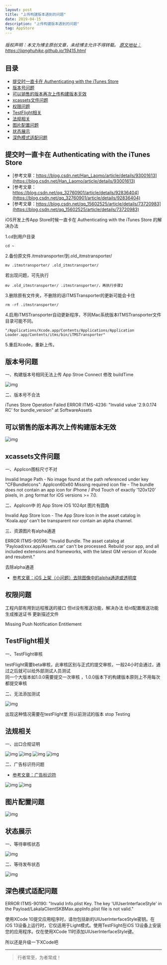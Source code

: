 ```yaml
---
layout: post
title: "上传构建版本遇到的问题"
date: 2019-04-15
description: "上传构建版本遇到的问题"
tag: AppStore
---
```



<h6>
  版权声明：本文为博主原创文章，未经博主允许不得转载。
  <a target="_blank" href="https://jianghuhike.github.io/19415.html">
  原文地址：https://jianghuhike.github.io/19415.html 
  </a>
</h6>



## 目录
- [提交时一直卡在 Authenticating with the iTunes Store](#content1)   
- [版本号问题](#content2)   
- [可以销售的版本再次上传构建版本无效](#content3)   
- [xcassets文件问题](#content4)   
- [权限问题](#content5)  
- [TestFlight相关](#content6)  
- [法规相关](#content7)  
- [图片配置问题](#content8)  
- [状态展示](#content9)  
- [深色模式适配问题](#content10)  






<!-- ************************************************ -->
## <a id="content1"></a>提交时一直卡在 Authenticating with the iTunes Store

- [参考文章：https://blog.csdn.net/Han_Laomo/article/details/93001613](https://blog.csdn.net/Han_Laomo/article/details/93001613)
- [参考文章：https://blog.csdn.net/qq_32760901/article/details/92836404](https://blog.csdn.net/qq_32760901/article/details/92836404)
- [参考文章：https://blog.csdn.net/qq_15602525/article/details/73720983](https://blog.csdn.net/qq_15602525/article/details/73720983)

iOS开发上传App Store时候一直卡在 Authenticating with the iTunes Store 的解决办法

1.cd到用户目录
```
cd ~
```

2.备份原文件.itmstransporter/到.old_itmstransporter/ 
```
mv .itmstransporter/ .old_itmstransporter/ 
```

若出现问题，可先执行 
```
mv .old_itmstransporter/ .itmstransporter/，再执行步骤2
```

3.删除原有文件夹，不删除的话ITMSTransporter的更新可能会卡住
```
rm -rf .itmstransporter/ 
```


4.启用iTMSTransporter自动更新程序，不同Mac系统版本ITMSTransporter文件目录可能不同。
```
"/Applications/Xcode.app/Contents/Applications/Application Loader.app/Contents/itms/bin/iTMSTransporter" 
```


5.重启Xcode，重新上传。

<!-- ************************************************ -->
## <a id="content2"></a>版本号问题

一、构建版本号相同无法上传 App Stroe Connect 修改 buildTime 

<img src="/images/AppStore/appStore1.png" alt="img">


二、版本号不合法

iTunes Store Operation Failed
ERROR ITMS-4236: "Invalid value '2.9.0.174 RC' for bundle_version" at SoftwareAssets


<!-- ************************************************ -->
## <a id="content3"></a>可以销售的版本再次上传构建版本无效

<img src="/images/AppStore/appStore2.png" alt="img">



<!-- ************************************************ -->
## <a id="content4"></a>xcassets文件问题


一、AppIcon图标尺寸不对

Invalid Image Path - No image found at the path referenced under key "CFBundleIcons": AppIcon60x60
Missing required icon file - The bundle does not contain an app icon for iPhone / iPod Touch of exactly '120x120' pixels, in .png format for iOS versions >= 7.0.


二、AppIcon中 的 App Store iOS 1024pt 图片有圆角

Invalid App Store Icon - The App Store Icon in the asset catalog in 'Koala.app' can't be transparent nor contain an alpha channel.

三、资源图片有alpha通道

ERROR ITMS-90596: "Invalid Bundle. The asset catalog at 'Payload/xxx.app/Assets.car' can't be processed. Rebuild your app, and all included extensions and frameworks, with the latest GM version of Xcode and resubmit."

去除alpha通道
- [参考文章：iOS 上架（小问题）去除图像中的alpha通道或透明度](https://blog.csdn.net/qq_28142539/article/details/51127560)



<!-- ************************************************ -->
## <a id="content5"></a>权限问题

工程内部有用到远程推送的接口 但id没有推送功能，解决办法 给id配置推送功能 生成推送证书 更新描述文件

Missing Push Notification Entitlement



<!-- ************************************************ -->
## <a id="content6"></a>TestFlight相关

一、TestFlight审核

testFlight需要beta审核，此审核区别与正式的提交审核，一般24小时会通过，通过之后就可以给外部测试人员测试    
同一个大版本如1.0.0需要提交一次审核 ，1.0.0版本下的构建版本原则上不用每次都提交审核

二、无法添加测试

<img src="/images/AppStore/appStore3.png" alt="img">

出现这种情况需要在testFlight里 将以前测试的版本 stop Testing


<!-- ************************************************ -->
## <a id="content7"></a>法规相关

一、出口合规证明

<img src="/images/AppStore/appStore4.png" alt="img">


<img src="/images/AppStore/appStore5.png" alt="img">

<img src="/images/AppStore/appStore6.png" alt="img">

<img src="/images/AppStore/appStore7.png" alt="img">

二、广告标识符问题

- [参考文章：广告标识符](https://blog.csdn.net/LiqunZhang/article/details/89486915)

<img src="/images/AppStore/appStore8.png" alt="img">

<img src="/images/AppStore/appStore9.png" alt="img">


<!-- ************************************************ -->
## <a id="content8"></a>图片配置问题

<img src="/images/AppStore/appStore10.png" alt="img">


<!-- ************************************************ -->
## <a id="content9"></a>状态展示

一、等待审核状态

<img src="/images/AppStore/appStore11.png" alt="img">


二、等待发布状态

<img src="/images/AppStore/appStore12.png" alt="img">



<!-- ************************************************ -->
## <a id="content10"></a>深色模式适配问题

ERROR ITMS-90190: "Invalid Info.plist Key. The key 'UIUserInterfaceStyle' in the Payload/LakalaClientSKBMax.appInfo.plist file is not valid."

使用XCode 10提交应用程序时，请勿包括新的UIUserInterfaceStyle密钥。在iOS 13设备上运行时，它仅适用于Light模式。使用TestFlight在iOS 13设备上安装您的应用程序。仅在使用XCode 11时添加UIUserInterfaceStyle键。

所以还是升级一下XCode吧



----------
>  行者常至，为者常成！


